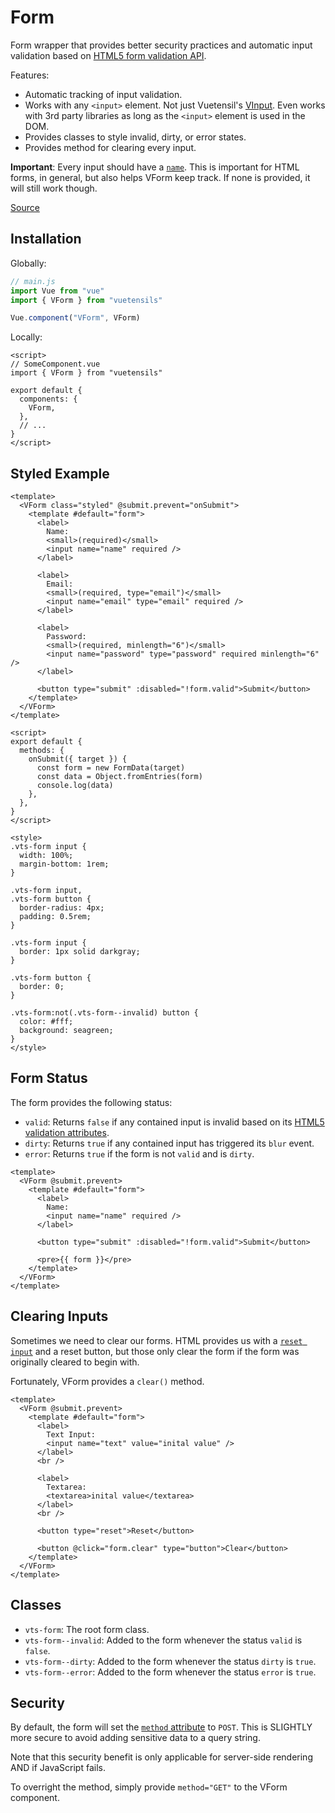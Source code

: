 # Form

Form wrapper that provides better security practices and automatic input validation based on [HTML5 form validation API](https://developer.mozilla.org/en-US/docs/Learn/Forms/Form_validation).

Features:

- Automatic tracking of input validation.
- Works with any `<input>` element. Not just Vuetensil's [VInput](https://vuetensils.stegosource.com/components/input.html). Even works with 3rd party libraries as long as the `<input>` element is used in the DOM.
- Provides classes to style invalid, dirty, or error states.
- Provides method for clearing every input.

**Important**: Every input should have a [`name`](https://www.w3schools.com/TAGS/att_input_name.asp). This is important for HTML forms, in general, but also helps VForm keep track. If none is provided, it will still work though.

[Source](https://github.com/Stegosource/vuetensils/blob/master/src/components/VForm/VForm.vue)

## Installation

Globally:

```js
// main.js
import Vue from "vue"
import { VForm } from "vuetensils"

Vue.component("VForm", VForm)
```

Locally:

```vue
<script>
// SomeComponent.vue
import { VForm } from "vuetensils"

export default {
  components: {
    VForm,
  },
  // ...
}
</script>
```

## Styled Example

```vue live
<template>
  <VForm class="styled" @submit.prevent="onSubmit">
    <template #default="form">
      <label>
        Name:
        <small>(required)</small>
        <input name="name" required />
      </label>

      <label>
        Email:
        <small>(required, type="email")</small>
        <input name="email" type="email" required />
      </label>

      <label>
        Password:
        <small>(required, minlength="6")</small>
        <input name="password" type="password" required minlength="6" />
      </label>

      <button type="submit" :disabled="!form.valid">Submit</button>
    </template>
  </VForm>
</template>

<script>
export default {
  methods: {
    onSubmit({ target }) {
      const form = new FormData(target)
      const data = Object.fromEntries(form)
      console.log(data)
    },
  },
}
</script>

<style>
.vts-form input {
  width: 100%;
  margin-bottom: 1rem;
}

.vts-form input,
.vts-form button {
  border-radius: 4px;
  padding: 0.5rem;
}

.vts-form input {
  border: 1px solid darkgray;
}

.vts-form button {
  border: 0;
}

.vts-form:not(.vts-form--invalid) button {
  color: #fff;
  background: seagreen;
}
</style>
```

## Form Status

The form provides the following status:

- `valid`: Returns `false` if any contained input is invalid based on its [HTML5 validation attributes](https://developer.mozilla.org/en-US/docs/Learn/Forms/Form_validation).
- `dirty`: Returns `true` if any contained input has triggered its `blur` event.
- `error`: Returns `true` if the form is not `valid` and is `dirty`.

```vue live
<template>
  <VForm @submit.prevent>
    <template #default="form">
      <label>
        Name:
        <input name="name" required />
      </label>

      <button type="submit" :disabled="!form.valid">Submit</button>

      <pre>{{ form }}</pre>
    </template>
  </VForm>
</template>
```

## Clearing Inputs

Sometimes we need to clear our forms. HTML provides us with a [`reset input`](https://www.w3schools.com/tags/att_input_type_reset.asp) and a reset button, but those only clear the form if the form was originally cleared to begin with.

Fortunately, VForm provides a `clear()` method.

```vue live
<template>
  <VForm @submit.prevent>
    <template #default="form">
      <label>
        Text Input:
        <input name="text" value="inital value" />
      </label>
      <br />

      <label>
        Textarea:
        <textarea>inital value</textarea>
      </label>
      <br />

      <button type="reset">Reset</button>

      <button @click="form.clear" type="button">Clear</button>
    </template>
  </VForm>
</template>
```

## Classes

- `vts-form`: The root form class.
- `vts-form--invalid`: Added to the form whenever the status `valid` is `false`.
- `vts-form--dirty`: Added to the form whenever the status `dirty` is `true`.
- `vts-form--error`: Added to the form whenever the status `error` is `true`.

## Security

By default, the form will set the [`method` attribute](https://developer.mozilla.org/en-US/docs/Learn/Forms/Sending_and_retrieving_form_data) to `POST`. This is SLIGHTLY more secure to avoid adding sensitive data to a query string.

Note that this security benefit is only applicable for server-side rendering AND if JavaScript fails.

To overright the method, simply provide `method="GET"` to the VForm component.
